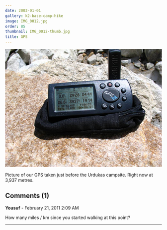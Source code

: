 ```yaml
---
date: 2003-01-01
gallery: k2-base-camp-hike
image: IMG_0012.jpg
order: 85
thumbnail: IMG_0012-thumb.jpg
title: GPS
---
```


![GPS](./IMG_0012.jpg)

Picture of our GPS taken just before the Urdukas campsite. Right now at 3,937 metres.

<div id="comments">

## Comments (1)

**Yousuf** - February 21, 2011  2:09 AM

How many miles / km since you started walking at this point?

---

</div>